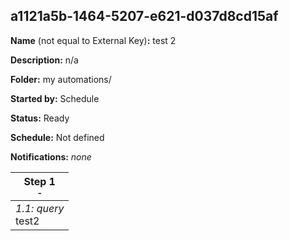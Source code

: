 ## a1121a5b-1464-5207-e621-d037d8cd15af

**Name** (not equal to External Key)**:** test 2

**Description:** n/a

**Folder:** my automations/

**Started by:** Schedule

**Status:** Ready

**Schedule:** Not defined

**Notifications:** _none_


| Step 1<br>_<small>-</small>_ |
| --- |
| _1.1: query_<br>test2 |
